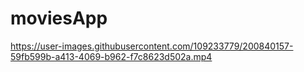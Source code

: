 # moviesApp

https://user-images.githubusercontent.com/109233779/200840157-59fb599b-a413-4069-b962-f7c8623d502a.mp4

